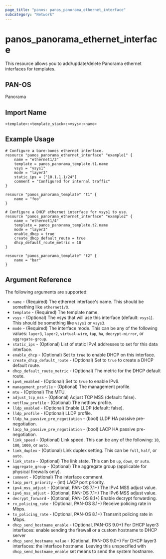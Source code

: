 ```yaml
---
page_title: "panos: panos_panorama_ethernet_interface"
subcategory: "Network"
---
```


# panos_panorama_ethernet_interface

This resource allows you to add/update/delete Panorama ethernet interfaces
for templates.


## PAN-OS

Panorama


## Import Name

```
<template>:<template_stack>:<vsys>:<name>
```


## Example Usage

```hcl
# Configure a bare-bones ethernet interface.
resource "panos_panorama_ethernet_interface" "example1" {
    name = "ethernet1/3"
    template = panos_panorama_template.t1.name
    vsys = "vsys1"
    mode = "layer3"
    static_ips = ["10.1.1.1/24"]
    comment = "Configured for internal traffic"
}

resource "panos_panorama_template" "t1" {
    name = "foo"
}
```

```hcl
# Configure a DHCP ethernet interface for vsys1 to use.
resource "panos_panorama_ethernet_interface" "example2" {
    name = "ethernet1/4"
    template = panos_panorama_template.t2.name
    mode = "layer3"
    enable_dhcp = true
    create_dhcp_default_route = true
    dhcp_default_route_metric = 10
}

resource "panos_panorama_template" "t2" {
    name = "bar"
}
```

## Argument Reference

The following arguments are supported:

* `name` - (Required) The ethernet interface's name.  This should be something
  like `ethernet1/X`.
* `template` - (Required) The template name.
* `vsys` - (Optional) The vsys that will use this interface (default:
  `vsys1`).  This should be something like `vsys1` or `vsys3`.
* `mode` - (Required) The interface mode.  This can be any of the following
  values: `layer3`, `layer2`, `virtual-wire`, `tap`, `ha`, `decrypt-mirror`,
  or `aggregate-group`.
* `static_ips` - (Optional) List of static IPv4 addresses to set for this data
  interface.
* `enable_dhcp` - (Optional) Set to `true` to enable DHCP on this interface.
* `create_dhcp_default_route` - (Optional) Set to `true` to create a DHCP
  default route.
* `dhcp_default_route_metric` - (Optional) The metric for the DHCP default
  route.
* `ipv6_enabled` - (Optional) Set to `true` to enable IPv6.
* `management_profile` - (Optional) The management profile.
* `mtu` - (Optional) The MTU.
* `adjust_tcp_mss` - (Optional) Adjust TCP MSS (default: false).
* `netflow_profile` - (Optional) The netflow profile.
* `lldp_enabled` - (Optional) Enable LLDP (default: false).
* `lldp_profile` - (Optional) LLDP profile.
* `lldp_ha_passive_pre_negotiation` - (bool) LLDP HA passive pre-negotiation.
* `lacp_ha_passive_pre_negotiation` - (bool) LACP HA passive pre-negotiation.
* `link_speed` - (Optional) Link speed.  This can be any of the following:
  `10`, `100`, `1000`, or `auto`.
* `link_duplex` - (Optional) Link duplex setting.  This can be `full`, `half`,
  or `auto`.
* `link_state` - (Optional) The link state.  This can be `up`, `down`, or
  `auto`.
* `aggregate_group` - (Optional) The aggregate group (applicable for
  physical firewalls only).
* `comment` - (Optional) The interface comment.
* `lacp_port_priority` - (int) LACP port priority.
* `ipv4_mss_adjust` - (Optional, PAN-OS 7.1+) The IPv4 MSS adjust value.
* `ipv6_mss_adjust` - (Optional, PAN-OS 7.1+) The IPv6 MSS adjust value.
* `decrypt_forward` - (Optional, PAN-OS 8.1+) Enable decrypt forwarding.
* `rx_policing_rate` - (Optional, PAN-OS 8.1+) Receive policing rate in Mbps.
* `tx_policing_rate` - (Optional, PAN-OS 8.1+) Transmit policing rate in Mbps.
* `dhcp_send_hostname_enable` - (Optional, PAN-OS 9.0+) For DHCP layer3 interfaces:
  enable sending the firewall or a custom hostname to DHCP server
* `dhcp_send_hostname_value` - (Optional, PAN-OS 9.0+) For DHCP layer3 interfaces:
  the interface hostname.  Leaving this unspecified with `dhcp_send_hostname_enable`
  set means to send the system hostname.

